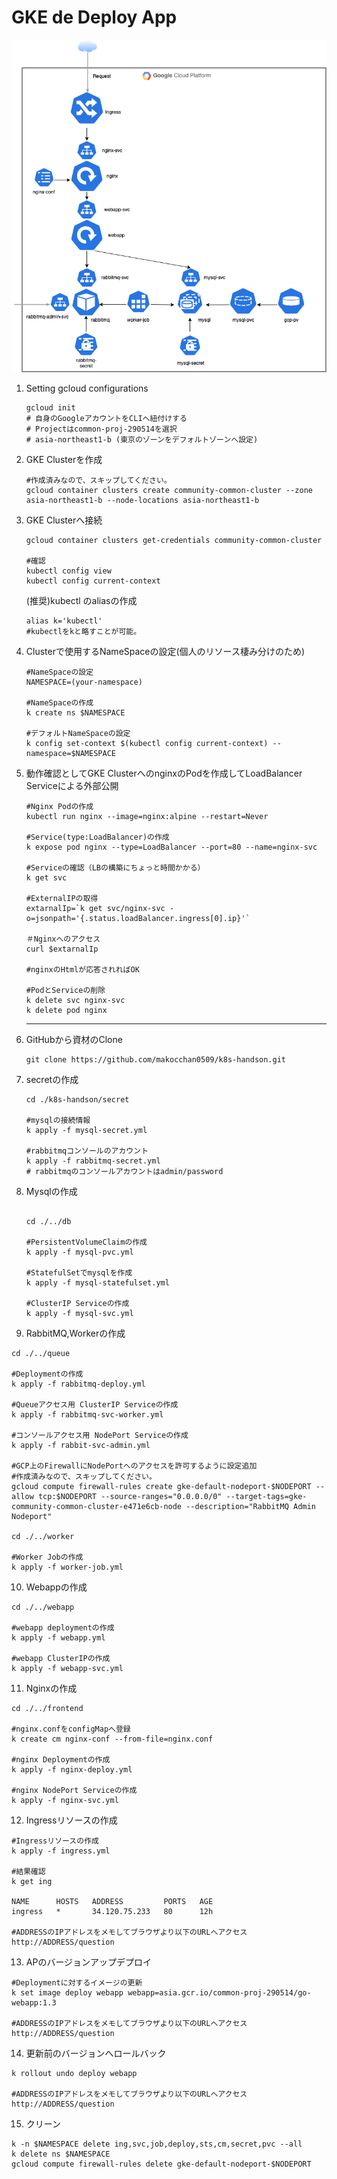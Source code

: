 # GKE de Deploy App

![archi](./img/k8s-handos-archi.png)



1. Setting gcloud configurations

   ```
   gcloud init
   # 自身のGoogleアカウントをCLIへ紐付けする
   # Projectはcommon-proj-290514を選択
   # asia-northeast1-b (東京のゾーンをデフォルトゾーンへ設定)
   ```

2. GKE Clusterを作成

   ```
   #作成済みなので、スキップしてください。
   gcloud container clusters create community-common-cluster --zone asia-northeast1-b --node-locations asia-northeast1-b
   ```

3. GKE Clusterへ接続

   ```
   gcloud container clusters get-credentials community-common-cluster
   
   #確認
   kubectl config view
   kubectl config current-context
   ```

   (推奨)kubectl のaliasの作成

   ```
   alias k='kubectl'
   #kubectlをkと略すことが可能。
   ```

4. Clusterで使用するNameSpaceの設定(個人のリソース棲み分けのため)

   ```
   #NameSpaceの設定
   NAMESPACE=(your-namespace)
   
   #NameSpaceの作成
   k create ns $NAMESPACE
   
   #デフォルトNameSpaceの設定
   k config set-context $(kubectl config current-context) --namespace=$NAMESPACE
   ```

   

5. 動作確認としてGKE ClusterへのnginxのPodを作成してLoadBalancer Serviceによる外部公開

   ```
   #Nginx Podの作成
   kubectl run nginx --image=nginx:alpine --restart=Never
   
   #Service(type:LoadBalancer)の作成
   k expose pod nginx --type=LoadBalancer --port=80 --name=nginx-svc
   
   #Serviceの確認（LBの構築にちょっと時間かかる）
   k get svc
   
   #ExternalIPの取得
   extarnalIp=`k get svc/nginx-svc -o=jsonpath='{.status.loadBalancer.ingress[0].ip}'`
   
   ＃Nginxへのアクセス
   curl $extarnalIp
   
   #nginxのHtmlが応答されればOK
   
   #PodとServiceの削除
   k delete svc nginx-svc
   k delete pod nginx
   ```

   ---

6. GitHubから資材のClone
   ```
   git clone https://github.com/makocchan0509/k8s-handson.git
   ```

7. secretの作成
   ```
   cd ./k8s-handson/secret
   
   #mysqlの接続情報
   k apply -f mysql-secret.yml
   
   #rabbitmqコンソールのアカウント
   k apply -f rabbitmq-secret.yml
   # rabbitmqのコンソールアカウントはadmin/password
   ```

8. Mysqlの作成
   ```
   
   cd ./../db
   
   #PersistentVolumeClaimの作成
   k apply -f mysql-pvc.yml
   
   #StatefulSetでmysqlを作成
   k apply -f mysql-statefulset.yml
   
   #ClusterIP Serviceの作成
   k apply -f mysql-svc.yml
   ```

9. RabbitMQ,Workerの作成

  ```
  cd ./../queue

  #Deploymentの作成
  k apply -f rabbitmq-deploy.yml

  #Queueアクセス用 ClusterIP Serviceの作成
  k apply -f rabbitmq-svc-worker.yml

  #コンソールアクセス用 NodePort Serviceの作成
  k apply -f rabbit-svc-admin.yml

  #GCP上のFirewallにNodePortへのアクセスを許可するように設定追加
  #作成済みなので、スキップしてください。
  gcloud compute firewall-rules create gke-default-nodeport-$NODEPORT --allow tcp:$NODEPORT --source-ranges="0.0.0.0/0" --target-tags=gke-community-common-cluster-e471e6cb-node --description="RabbitMQ Admin Nodeport"

  cd ./../worker

  #Worker Jobの作成
  k apply -f worker-job.yml
  ```

10. Webappの作成

   ```
   cd ./../webapp
     
   #webapp deploymentの作成
   k apply -f webapp.yml
     
   #webapp ClusterIPの作成
   k apply -f webapp-svc.yml	
   ```

11. Nginxの作成

   ```
   cd ./../frontend
     
   #nginx.confをconfigMapへ登録
   k create cm nginx-conf --from-file=nginx.conf
     
   #nginx Deploymentの作成
   k apply -f nginx-deploy.yml
     
   #nginx NodePort Serviceの作成
   k apply -f nginx-svc.yml
   ```

12. Ingressリソースの作成

   ```
   #Ingressリソースの作成
   k apply -f ingress.yml
     
   #結果確認
   k get ing
     
   NAME      HOSTS   ADDRESS         PORTS   AGE
   ingress   *       34.120.75.233   80      12h
     
   #ADDRESSのIPアドレスをメモしてブラウザより以下のURLへアクセス
   http://ADDRESS/question
   ```

13. APのバージョンアップデプロイ

   ```
   #Deploymentに対するイメージの更新
   k set image deploy webapp webapp=asia.gcr.io/common-proj-290514/go-webapp:1.3
     
   #ADDRESSのIPアドレスをメモしてブラウザより以下のURLへアクセス
   http://ADDRESS/question
   ```

14. 更新前のバージョンへロールバック

   ```
   k rollout undo deploy webapp
     
   #ADDRESSのIPアドレスをメモしてブラウザより以下のURLへアクセス
   http://ADDRESS/question
   ```

15. クリーン

   ```
   k -n $NAMESPACE delete ing,svc,job,deploy,sts,cm,secret,pvc --all
   k delete ns $NAMESPACE
   gcloud compute firewall-rules delete gke-default-nodeport-$NODEPORT
   ```

